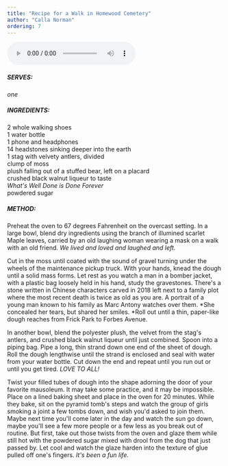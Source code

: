 ```yaml
---
title: "Recipe for a Walk in Homewood Cemetery"
author: "Calla Norman"
ordering: 7
---
```


<audio controls src="/assets/images/zine/z3/Homewood Cemetery.m4a">
<a href="/assets/images/zine/z3/Homewood Cemetery.m4a">Download audio</a>
</audio>

##### SERVES:

_one_

##### INGREDIENTS:

2 whole walking shoes\
1 water bottle\
1 phone and headphones\
14 headstones sinking deeper into the earth\
1 stag with velvety antlers, divided\
clump of moss\
plush falling out of a stuffed bear, left on a placard\
crushed black walnut liqueur to taste\
_What's Well Done is Done Forever_\
powdered sugar

##### METHOD:

Preheat the oven to 67 degrees Fahrenheit on the overcast setting. In a large bowl, blend dry ingredients using the branch of illumined scarlet Maple leaves, carried by an old laughing woman wearing a mask on a walk with an old friend. *We lived and loved and laughed and left.*

Cut in the moss until coated with the sound of gravel turning under the wheels of the maintenance pickup truck. With your hands, knead the dough until a solid mass forms. Let rest as you watch a man in a bomber jacket, with a plastic bag loosely held in his hand, study the gravestones. There's a stone written in Chinese characters carved in 2018 left next to a family plot where the most recent death is twice as old as you are. A portrait of a young man known to his family as Marc Antony watches over them. *She concealed her tears, but shared her smiles. *Roll out until a thin, paper-like dough reaches from Frick Park to Forbes Avenue.

In another bowl, blend the polyester plush, the velvet from the stag's antlers, and crushed black walnut liqueur until just combined. Spoon into a piping bag. Pipe a long, thin strand down one end of the sheet of dough. Roll the dough lengthwise until the strand is enclosed and seal with water from your water bottle. Cut down the end and repeat until you run out or until you get tired. *LOVE TO ALL!*

Twist your filled tubes of dough into the shape adorning the door of your favorite mausoleum. It may take some practice, and it may be impossible. Place on a lined baking sheet and place in the oven for 20 minutes. While they bake, sit on the pyramid tomb's steps and watch the group of girls smoking a joint a few tombs down, and wish you'd asked to join them. Maybe next time you'll come later in the day and watch the sun go down, maybe you'll see a few more people or a few less as you break out of routine. But first, take out those twists from the oven and glaze them while still hot with the powdered sugar mixed with drool from the dog that just passed by. Let cool and watch the glaze harden into the texture of glue pulled off one's fingers. *It's been a fun life.*
